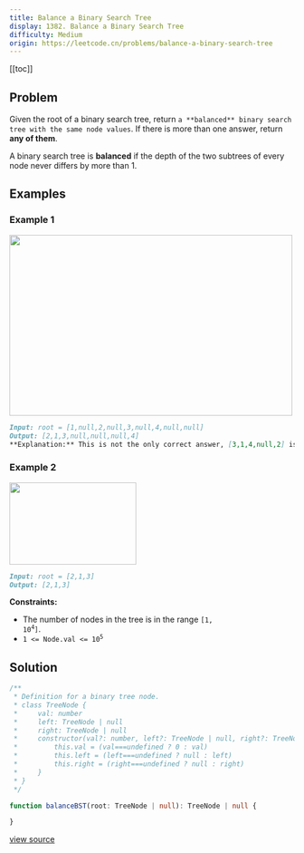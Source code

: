 ```yaml
---
title: Balance a Binary Search Tree
display: 1382. Balance a Binary Search Tree
difficulty: Medium
origin: https://leetcode.cn/problems/balance-a-binary-search-tree
---
```


[[toc]]

## Problem

Given the root of a binary search tree, return `a **balanced** binary search tree with the same node values`. If there is more than one answer, return **any of them**.

A binary search tree is **balanced** if the depth of the two subtrees of every node never differs by more than 1.

## Examples

### Example 1

<img alt="" src="https://assets.leetcode.com/uploads/2021/08/10/balance1-tree.jpg" style="width: 500px; height: 319px;" />

```md
Input: root = [1,null,2,null,3,null,4,null,null]
Output: [2,1,3,null,null,null,4]
**Explanation:** This is not the only correct answer, [3,1,4,null,2] is also correct.
```

### Example 2

<img alt="" src="https://assets.leetcode.com/uploads/2021/08/10/balanced2-tree.jpg" style="width: 224px; height: 145px;" />

```md
Input: root = [2,1,3]
Output: [2,1,3]
```

**Constraints:**

- The number of nodes in the tree is in the range <code>[1, 10<sup>4</sup>]</code>.
- <code>1 <= Node.val <= 10<sup>5</sup></code>

## Solution

```ts
/**
 * Definition for a binary tree node.
 * class TreeNode {
 *     val: number
 *     left: TreeNode | null
 *     right: TreeNode | null
 *     constructor(val?: number, left?: TreeNode | null, right?: TreeNode | null) {
 *         this.val = (val===undefined ? 0 : val)
 *         this.left = (left===undefined ? null : left)
 *         this.right = (right===undefined ? null : right)
 *     }
 * }
 */

function balanceBST(root: TreeNode | null): TreeNode | null {

}
```

[view source](https://leetcode.cn/problems/balance-a-binary-search-tree)
